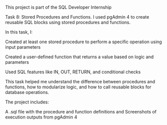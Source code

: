This project is part of the SQL Developer Internship

Task 8: Stored Procedures and Functions.
I used pgAdmin 4 to create reusable SQL blocks using stored procedures and functions.

In this task, I:

Created at least one stored procedure to perform a specific operation using input parameters

Created a user-defined function that returns a value based on logic and parameters

Used SQL features like IN, OUT, RETURN, and conditional checks


This task helped me understand the difference between procedures and functions, how to modularize logic, and how to call reusable blocks for database operations.

The project includes:

A .sql file with the procedure and function definitions and Screenshots of execution outputs from pgAdmin 4
